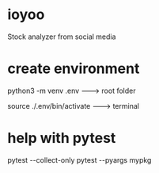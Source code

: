 # ioyoo
Stock analyzer from social media

# create environment
python3 -m venv .env ---> root folder

source ./.env/bin/activate ---> terminal

# help with pytest
pytest --collect-only
pytest --pyargs mypkg